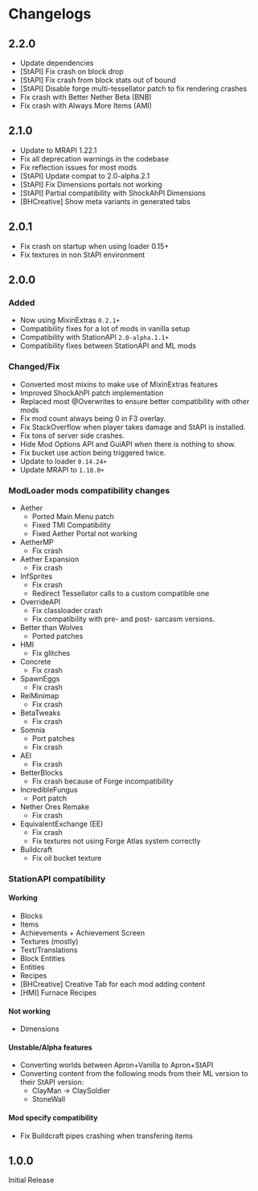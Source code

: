 # Changelogs
## 2.2.0
- Update dependencies
- [StAPI] Fix crash on block drop
- [StAPI] Fix crash from block stats out of bound
- [StAPI] Disable forge multi-tessellator patch to fix rendering crashes
- Fix crash with Better Nether Beta (BNB)
- Fix crash with Always More Items (AMI)

## 2.1.0
- Update to MRAPI 1.22.1
- Fix all deprecation warnings in the codebase
- Fix reflection issues for most mods
- [StAPI] Update compat to 2.0-alpha.2.1
- [StAPI] Fix Dimensions portals not working
- [StAPI] Partial compatibility with ShockAhPI Dimensions
- [BHCreative] Show meta variants in generated tabs

## 2.0.1
- Fix crash on startup when using loader 0.15+
- Fix textures in non StAPI environment

## 2.0.0

### Added
- Now using MixinExtras `0.2.1+`
- Compatibility fixes for a lot of mods in vanilla setup
- Compatibility with StationAPI `2.0-alpha.1.1+`
- Compatibility fixes between StationAPI and ML mods
### Changed/Fix
- Converted most mixins to make use of MixinExtras features
- Improved ShockAhPI patch implementation
- Replaced most @Overwrites to ensure better compatibility with other mods
- Fix mod count always being 0 in F3 overlay.
- Fix StackOverflow when player takes damage and StAPI is installed.
- Fix tons of server side crashes.
- Hide Mod Options API and GuiAPI when there is nothing to show.
- Fix bucket use action being triggered twice.
- Update to loader `0.14.24+`
- Update MRAPI to `1.18.0+`

### ModLoader mods compatibility changes
- Aether
  - Ported Main Menu patch
  - Fixed TMI Compatibility
  - Fixed Aether Portal not working
- AetherMP
  - Fix crash
- Aether Expansion
  - Fix crash
- InfSprites
  - Fix crash
  - Redirect Tessellator calls to a custom compatible one
- OverrideAPI
  - Fix classloader crash
  - Fix compatibility with pre- and post- sarcasm versions.
- Better than Wolves
  - Ported patches
- HMI
  - Fix glitches
- Concrete
  - Fix crash
- SpawnEggs
  - Fix crash
- ReiMinimap
  - Fix crash
- BetaTweaks
  - Fix crash
- Somnia
  - Port patches
  - Fix crash
- AEI
  - Fix crash
- BetterBlocks
  - Fix crash because of Forge incompatibility
- IncredibleFungus
  - Port patch
- Nether Ores Remake
  - Fix crash
- EquivalentExchange (EE)
  - Fix crash
  - Fix textures not using Forge Atlas system correctly
- Buildcraft
  - Fix oil bucket texture

### StationAPI compatibility
#### Working
- Blocks
- Items
- Achievements + Achievement Screen
- Textures (mostly)
- Text/Translations
- Block Entities
- Entities
- Recipes
- [BHCreative] Creative Tab for each mod adding content
- [HMI] Furnace Recipes
#### Not working
- Dimensions
#### Unstable/Alpha features
- Converting worlds between Apron+Vanilla to Apron+StAPI
- Converting content from the following mods from their ML version to their StAPI version:
  - ClayMan -> ClaySoldier
  - StoneWall
#### Mod specify compatibility
- Fix Buildcraft pipes crashing when transfering items

## 1.0.0
Initial Release
